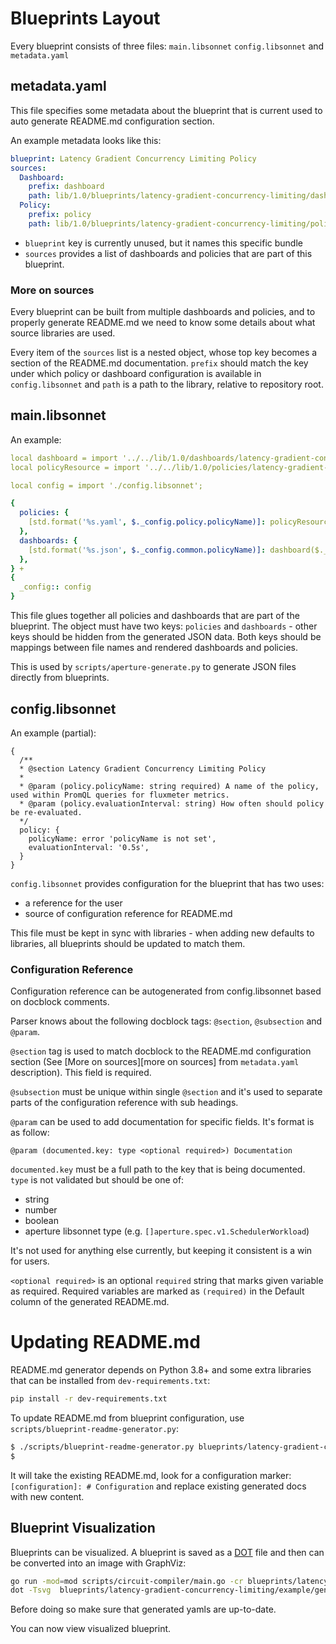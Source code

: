 # Blueprints Layout

Every blueprint consists of three files: `main.libsonnet` `config.libsonnet` and
`metadata.yaml`

## metadata.yaml

This file specifies some metadata about the blueprint that is current used to
auto generate README.md configuration section.

An example metadata looks like this:

```yaml
blueprint: Latency Gradient Concurrency Limiting Policy
sources:
  Dashboard:
    prefix: dashboard
    path: lib/1.0/blueprints/latency-gradient-concurrency-limiting/dashboard.libsonnet
  Policy:
    prefix: policy
    path: lib/1.0/blueprints/latency-gradient-concurrency-limiting/policy.libsonnet
```

- `blueprint` key is currently unused, but it names this specific bundle
- `sources` provides a list of dashboards and policies that are part of this
  blueprint.

### More on sources

Every blueprint can be built from multiple dashboards and policies, and to
properly generate README.md we need to know some details about what source
libraries are used.

Every item of the `sources` list is a nested object, whose top key becomes a
section of the README.md documentation. `prefix` should match the key under
which policy or dashboard configuration is available in `config.libsonnet` and
`path` is a path to the library, relative to repository root.

## main.libsonnet

An example:

```yaml
local dashboard = import '../../lib/1.0/dashboards/latency-gradient-concurrency-limiting.libsonnet';
local policyResource = import '../../lib/1.0/policies/latency-gradient-concurrency-limiting.libsonnet';

local config = import './config.libsonnet';

{
  policies: {
    [std.format('%s.yaml', $._config.policy.policyName)]: policyResource($._config.policy),
  },
  dashboards: {
    [std.format('%s.json', $._config.common.policyName)]: dashboard($._config.dashboard),
  },
} +
{
  _config:: config
}
```

This file glues together all policies and dashboards that are part of the
blueprint. The object must have two keys: `policies` and `dashboards` - other
keys should be hidden from the generated JSON data. Both keys should be mappings
between file names and rendered dashboards and policies.

This is used by `scripts/aperture-generate.py` to generate JSON files directly
from blueprints.

## config.libsonnet

An example (partial):

```jsonnet
{
  /**
  * @section Latency Gradient Concurrency Limiting Policy
  *
  * @param (policy.policyName: string required) A name of the policy, used within PromQL queries for fluxmeter metrics.
  * @param (policy.evaluationInterval: string) How often should policy be re-evaluated.
  */
  policy: {
    policyName: error 'policyName is not set',
    evaluationInterval: '0.5s',
  }
}
```

`config.libsonnet` provides configuration for the blueprint that has two uses:

- a reference for the user
- source of configuration reference for README.md

This file must be kept in sync with libraries - when adding new defaults to
libraries, all blueprints should be updated to match them.

### Configuration Reference

Configuration reference can be autogenerated from config.libsonnet based on
docblock comments.

Parser knows about the following docblock tags: `@section`, `@subsection` and
`@param`.

`@section` tag is used to match docblock to the README.md configuration section
(See [More on sources][more on sources] from `metadata.yaml` description). This
field is required.

`@subsection` must be unique within single `@section` and it's used to separate
parts of the configuration reference with sub headings.

`@param` can be used to add documentation for specific fields. It's format is as
follow:

```
@param (documented.key: type <optional required>) Documentation
```

`documented.key` must be a full path to the key that is being documented. `type`
is not validated but should be one of:

- string
- number
- boolean
- aperture libsonnet type (e.g. `[]aperture.spec.v1.SchedulerWorkload`)

It's not used for anything else currently, but keeping it consistent is a win
for users.

`<optional required>` is an optional `required` string that marks given variable
as required. Required variables are marked as `(required)` in the Default column
of the generated README.md.

# Updating README.md

README.md generator depends on Python 3.8+ and some extra libraries that can be
installed from `dev-requirements.txt`:

```sh
pip install -r dev-requirements.txt
```

To update README.md from blueprint configuration, use
`scripts/blueprint-readme-generator.py`:

```sh
$ ./scripts/blueprint-readme-generator.py blueprints/latency-gradient-concurrency-limiting
$
```

It will take the existing README.md, look for a configuration marker:
`[configuration]: # Configuration` and replace existing generated docs with new
content.

## Blueprint Visualization

Blueprints can be visualized. A blueprint is saved as a
[DOT](https://graphviz.org/doc/info/lang.html) file and then can be converted
into an image with GraphViz:

```sh
go run -mod=mod scripts/circuit-compiler/main.go -cr blueprints/latency-gradient-concurrency-limiting/example/gen/policies/example.yaml -dot blueprints/latency-gradient-concurrency-limiting/example/gen/graph/graph.dot
dot -Tsvg  blueprints/latency-gradient-concurrency-limiting/example/gen/graph/graph.dot > blueprints/latency-gradient-concurrency-limiting/example/gen/graph/graph.svg
```

Before doing so make sure that generated yamls are up-to-date.

You can now view visualized blueprint.
